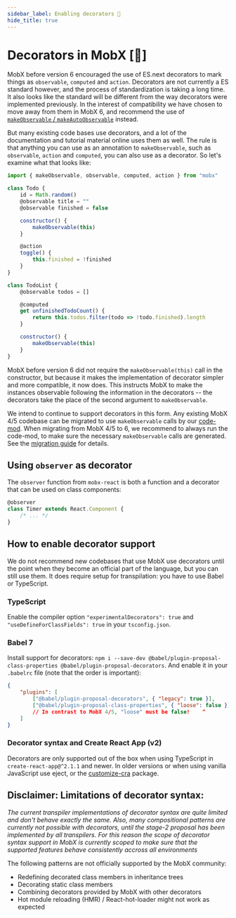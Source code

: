 ```yaml
---
sidebar_label: Enabling decorators 🚀
hide_title: true
---
```


<script async type="text/javascript" src="//cdn.carbonads.com/carbon.js?serve=CEBD4KQ7&placement=mobxjsorg" id="_carbonads_js"></script>

# Decorators in MobX [🚀]

MobX before version 6 encouraged the use of ES.next decorators to mark things as `observable`, `computed` and `action`. Decorators are not currently a ES standard however, and the process of standardization is taking a long time. It also looks like the standard will be different from the way decorators were implemented previously. In the interest of compatibility we have chosen to move away from them in MobX 6, and recommend the use of [`makeObservable` / `makeAutoObservable`](../refguide/observable) instead.

But many existing code bases use decorators, and a lot of the documentation and tutorial material online uses them as well. The rule is that anything you can use as an annotation to `makeObservable`, such as `observable`, `action` and `computed`, you can also use as a decorator. So let's examine what that looks like:

```javascript
import { makeObservable, observable, computed, action } from "mobx"

class Todo {
    id = Math.random()
    @observable title = ""
    @observable finished = false

    constructor() {
        makeObservable(this)
    }

    @action
    toggle() {
        this.finished = !finished
    }
}

class TodoList {
    @observable todos = []

    @computed
    get unfinishedTodoCount() {
        return this.todos.filter(todo => !todo.finished).length
    }

    constructor() {
        makeObservable(this)
    }
}
```

MobX before version 6 did not require the `makeObservable(this)` call in the constructor, but because it makes the implementation of decorator simpler and more compatible, it now does. This instructs MobX to make the instances observable following the information in the decorators -- the decorators take the place of the second argument to `makeObservable`.

We intend to continue to support decorators in this form.
Any existing MobX 4/5 codebase can be migrated to use `makeObservable` calls by our [code-mod](https://www.npmjs.com/package/mobx-undecorate).
When migrating from MobX 4/5 to 6, we recommend to always run the code-mod, to make sure the necessary `makeObservable` calls are generated. See the [migration guide](../faq/migrate-to-6) for details.

## Using `observer` as decorator

The `observer` function from `mobx-react` is both a function and a decorator that can be used on class components:

```javascript
@observer
class Timer extends React.Component {
    /* ... */
}
```

## How to enable decorator support

We do not recommend new codebases that use MobX use decorators until the point when they become an official part of the language, but you can still use them. It does require setup for transpilation: you have to use Babel or TypeScript.

### TypeScript

Enable the compiler option `"experimentalDecorators": true` and `"useDefineForClassFields": true` in your `tsconfig.json`.

### Babel 7

Install support for decorators: `npm i --save-dev @babel/plugin-proposal-class-properties @babel/plugin-proposal-decorators`. And enable it in your `.babelrc` file (note that the order is important):

```json
{
    "plugins": [
        ["@babel/plugin-proposal-decorators", { "legacy": true }],
        ["@babel/plugin-proposal-class-properties", { "loose": false }]
        // In contrast to MobX 4/5, "loose" must be false!    ^
    ]
}
```

### Decorator syntax and Create React App (v2)

Decorators are only supported out of the box when using TypeScript in `create-react-app@^2.1.1` and newer. In older versions or when using vanilla JavaScript use eject, or the [customize-cra](https://github.com/arackaf/customize-cra) package.

## Disclaimer: Limitations of decorator syntax:

_The current transpiler implementations of decorator syntax are quite limited and don't behave exactly the same.
Also, many compositional patterns are currently not possible with decorators, until the stage-2 proposal has been implemented by all transpilers.
For this reason the scope of decorator syntax support in MobX is currently scoped to make sure that the supported features
behave consistently accross all environments_

The following patterns are not officially supported by the MobX community:

-   Redefining decorated class members in inheritance trees
-   Decorating static class members
-   Combining decorators provided by MobX with other decorators
-   Hot module reloading (HMR) / React-hot-loader might not work as expected
